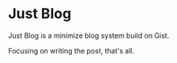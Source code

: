 # Just Blog
Just Blog is a minimize blog system build on Gist.

Focusing on writing the post, that's all.
